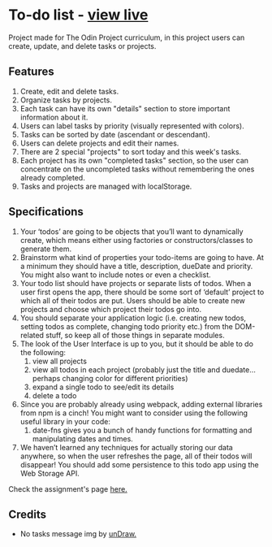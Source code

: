 # To-do list - [view live](https://darkwool.github.io/to-do-list/)

Project made for The Odin Project curriculum, in this project users can create, update, and delete tasks or projects.

## Features

1. Create, edit and delete tasks.
1. Organize tasks by projects.
1. Each task can have its own "details" section to store important information about it.
1. Users can label tasks by priority (visually represented with colors).
1. Tasks can be sorted by date (ascendant or descendant).
1. Users can delete projects and edit their names.
1. There are 2 special "projects" to sort today and this week's tasks.
1. Each project has its own "completed tasks" section, so the user can concentrate on the uncompleted tasks without remembering the ones already completed.
1. Tasks and projects are managed with localStorage.

## Specifications

1. Your ‘todos’ are going to be objects that you’ll want to dynamically create, which means either using factories or constructors/classes to generate them.
1. Brainstorm what kind of properties your todo-items are going to have. At a minimum they should have a title, description, dueDate and priority. You might also want to include notes or even a checklist.
1. Your todo list should have projects or separate lists of todos. When a user first opens the app, there should be some sort of ‘default’ project to which all of their todos are put. Users should be able to create new projects and choose which project their todos go into.
1. You should separate your application logic (i.e. creating new todos, setting todos as complete, changing todo priority etc.) from the DOM-related stuff, so keep all of those things in separate modules.
1. The look of the User Interface is up to you, but it should be able to do the following:
    1. view all projects
    1. view all todos in each project (probably just the title and duedate… perhaps changing color for different priorities)
    1. expand a single todo to see/edit its details
    1. delete a todo
1. Since you are probably already using webpack, adding external libraries from npm is a cinch! You might want to consider using the following useful library in your code:
    1. date-fns gives you a bunch of handy functions for formatting and manipulating dates and times.
1. We haven’t learned any techniques for actually storing our data anywhere, so when the user refreshes the page, all of their todos will disappear! You should add some persistence to this todo app using the Web Storage API. 

Check the assignment's page [here.](https://www.theodinproject.com/lessons/node-path-javascript-todo-list)

## Credits

* No tasks message img by [unDraw.](https://undraw.co/)
